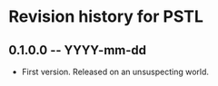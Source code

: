 # Revision history for PSTL

## 0.1.0.0 -- YYYY-mm-dd

* First version. Released on an unsuspecting world.
